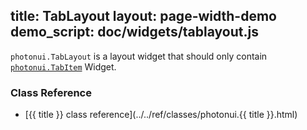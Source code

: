 title: TabLayout
layout: page-width-demo
demo_script: doc/widgets/tablayout.js
---

`photonui.TabLayout` is a layout widget that should only contain [`photonui.TabItem`][tabitemdoc] Widget.

[tabitemdoc]: tabitem.html


### Class Reference

* [{{ title }} class reference](../../ref/classes/photonui.{{ title }}.html)


